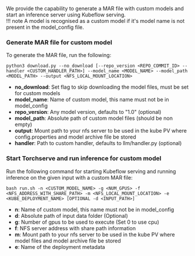 We provide the capability to generate a MAR file with custom models and start an inference server using Kubeflow serving.<br />
!!! note
    A model is recognised as a custom model if it's model name is not present in the model_config file.

### Generate MAR file for custom model
To generate the MAR file, run the following:
```
python3 download.py --no_download [--repo_version <REPO_COMMIT_ID> --handler <CUSTOM_HANDLER_PATH>] --model_name <MODEL_NAME> --model_path <MODEL_PATH> --output <NFS_LOCAL_MOUNT_LOCATION>
```

* **no_download**:      Set flag to skip downloading the model files, must be set for custom models
* **model_name**:       Name of custom model, this name must not be in model_config
* **repo_version**:     Any model version, defaults to "1.0" (optional)
* **model_path**:       Absolute path of custom model files (should be non empty)
* **output**:           Mount path to your nfs server to be used in the kube PV where config.properties and model archive file be stored
* **handler**:          Path to custom handler, defaults to llm/handler.py (optional)<br />

### Start Torchserve and run inference for custom model
Run the following command for starting Kubeflow serving and running inference on the given input with a custom MAR file:
```
bash run.sh -n <CUSTOM_MODEL_NAME> -g <NUM_GPUS> -f <NFS_ADDRESS_WITH_SHARE_PATH> -m <NFS_LOCAL_MOUNT_LOCATION> -e <KUBE_DEPLOYMENT_NAME> [OPTIONAL -d <INPUT_PATH>]
```

* **n**:    Name of custom model, this name must not be in model_config
* **d**:    Absolute path of input data folder (Optional)
* **g**:    Number of gpus to be used to execute (Set 0 to use cpu)
* **f**:    NFS server address with share path information
* **m**:    Mount path to your nfs server to be used in the kube PV where model files and model archive file be stored
* **e**:    Name of the deployment metadata

